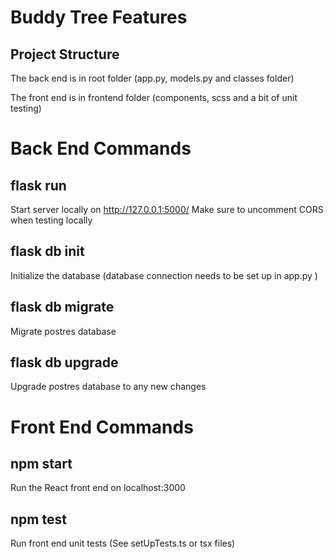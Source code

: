 # Buddy Tree Features

## Project Structure

The back end is in root folder (app.py, models.py and classes folder)

The front end is in frontend folder (components, scss and a bit of unit testing)

# Back End Commands

## flask run

Start server locally on http://127.0.0.1:5000/
Make sure to uncomment CORS when testing locally

## flask db init

Initialize the database (database connection needs to be set up in app.py )

## flask db migrate

Migrate postres database

## flask db upgrade

Upgrade postres database to any new changes

# Front End Commands

## npm start

Run the React front end on localhost:3000

## npm test

Run front end unit tests (See setUpTests.ts or tsx files)
